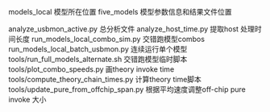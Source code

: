 models_local 模型所在位置
five_models 模型参数信息和结果文件位置


analyze_usbmon_active.py 总分析文件
analyze_host_time.py 提取host 处理时间长度
run_models_local_combo_sim.py 交错跑模型combos
run_models_local_batch_usbmon.py 连续运行单个模型
tools/run_full_models_alternate.sh 交错跑模型临时脚本
tools/plot_combo_speeds.py 画theory invoke time
tools/compute_theory_chain_times.py 计算theory time脚本
tools/update_pure_from_offchip_span.py 根据平均速度调整off-chip pure invoke 大小